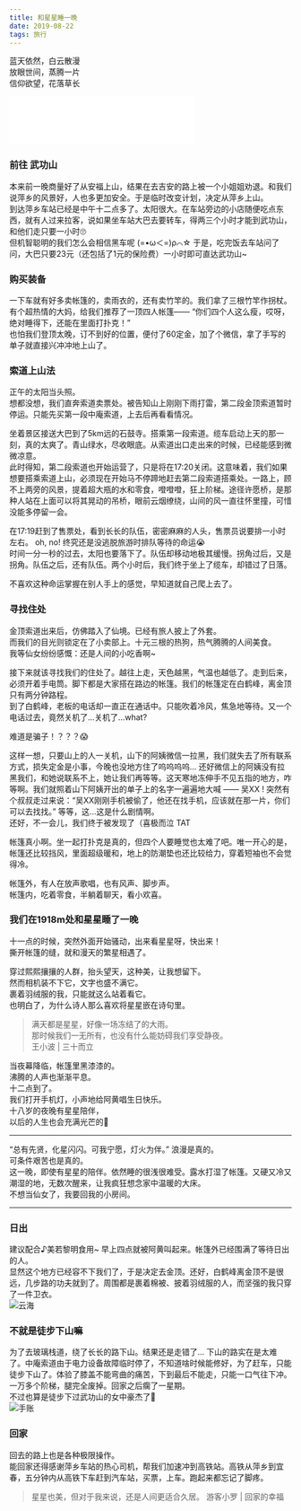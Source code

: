 ```yaml
---
title: 和星星睡一晚
date: 2019-08-22
tags: 旅行
---
```

蓝天依然，白云散漫  
放眼世间，蒸腾一片  
信仰欲望，花落草长

<!--more-->
<iframe frameborder="no" border="0" marginwidth="0" marginheight="0" width=330 height=86 src="//music.163.com/outchain/player?type=2&id=486194128&auto=0&height=66"></iframe>

### 前往 武功山  
本来前一晚商量好了从安福上山，结果在去吉安的路上被一个小姐姐劝退。和我们说萍乡的风景好，人也多更加安全。于是临时改变计划，决定从萍乡上山。  
到达萍乡车站已经是中午十二点多了。太阳很大。在车站旁边的小店随便吃点东西，就有人过来拉客，说如果坐车站大巴去要转车，得两三个小时才能到武功山，和他们走只要一小时🙄  
但机智聪明的我们怎么会相信黑车呢 (=•ω＜=)ρ⌒☆
于是，吃完饭去车站问了问，大巴只要23元（还包括了1元的保险费）一小时即可直达武功山~  
### 购买装备  
一下车就有好多卖帐篷的，卖雨衣的，还有卖竹竿的。我们拿了三根竹竿作拐杖。有个超热情的大妈，给我们推荐了一顶四人帐篷——
“你们四个人这么瘦，哎呀，绝对睡得下，还能在里面打扑克！”  
也怕我们登顶太晚，订不到好的位置，便付了60定金，加了个微信，拿了手写的单子就直接兴冲冲地上山了。     
### 索道上山法  
正午的太阳当头照。  
想都没想，我们直奔索道卖票处。被告知山上刚刚下雨打雷，第二段金顶索道暂时停运。只能先买第一段中庵索道，上去后再看看情况。  

坐着景区接送大巴到了5km远的石鼓寺。搭乘第一段索道。缆车启动上天的那一刻，真的太爽了。青山绿水，尽收眼底。从索道出口走出来的时候，已经能感到微微凉意。  
此时得知，第二段索道也开始运营了，只是将在17:20关闭。这意味着，我们如果想要搭乘索道上山，必须现在开始马不停蹄地赶去第二段索道搭乘处。一路上，顾不上两旁的风景，提着超大瓶的水和零食，噔噔噔，狂上阶梯。途径许愿桥，是那种人站在上面可以将其晃动的吊桥，眼前云烟缭绕，山间的风一直往怀里撞，可惜没能多停留一会。 


在17:19赶到了售票处，看到长长的队伍，密密麻麻的人头，售票员说要排一小时左右。 
oh, no! 终究还是没逃脱旅游时排队等待的命运😭  
时间一分一秒的过去，太阳也要落下了。队伍却移动地极其缓慢。拐角过后，又是拐角。队伍之后，还有队伍。两个小时后，我们终于坐上了缆车，却错过了日落。  

不喜欢这种命运掌握在别人手上的感觉，早知道就自己爬上去了。  
### 寻找住处 
金顶索道出来后，仿佛踏入了仙境。已经有旅人披上了外套。  
而我们的目光则锁定在了小卖部上。十元三根的热狗，热气腾腾的人间美食。  
我等仙女纷纷感慨：还是人间的小吃香啊~ 

接下来就该寻找我们的住处了。越往上走，天色越黑，气温也越低了。走到后来，必须开着手电筒。脚下都是大家搭在路边的帐篷。我们的帐篷定在白鹤峰，离金顶只有两分钟路程。  
到了白鹤峰，老板的电话却一直正在通话中。只能吹着冷风，焦急地等待。又一个电话过去，竟然关机了...关机了...what?

难道是骗子！？？？😱

这样一想，只要山上的人一关机，山下的阿姨微信一拉黑，我们就失去了所有联系方式，损失定金是小事，今晚也没地方住了呜呜呜呜...
还好微信上的阿姨没有拉黑我们，和她说联系不上，她让我们再等等。这天寒地冻伸手不见五指的地方，咋等啊。我们就照着山下阿姨开出的单子上的名字一遍遍地大喊 —— 吴XX !
突然有个叔叔走过来说：“吴XX刚刚手机被偷了，他还在找手机，应该就在那一片，你们可以去找找。”  等等，这...这是什么剧情啊。  
还好，不一会儿，我们终于被发现了（喜极而泣 TAT  
  
帐篷真小啊。坐一起打扑克是真的，但四个人要睡觉也太难了吧。唯一开心的是，帐篷还比较挡风，里面超级暖和，地上的防潮垫也还比较给力，穿着短袖也不会觉得冷。  

帐篷外，有人在放声歌唱，也有风声、脚步声。  
帐篷内，吃着零食，半躺着聊天，看小欢喜。  
### 我们在1918m处和星星睡了一晚
十一点的时候，突然外面开始骚动，出来看星星呀，快出来！  
撕开帐篷的缝，就和漫天的繁星相遇了。 

穿过熙熙攘攘的人群，抬头望天，这种美，让我想留下。  
然而相机装不下它，文字也盛不满它。  
裹着羽绒服的我，只能就这么站着看它。  
也明白了，为什么诗人那么喜欢将星星嵌在诗句里。
> 满天都是星星，好像一场冻结了的大雨。  
那时候我们一无所有，也没有什么能妨碍我们享受静夜。  
王小波 | 三十而立  

当夜幕降临，帐篷里黑漆漆的。    
沸腾的人声也渐渐平息。  
十二点到了。  
我们打开手机灯，小声地给阿黄唱生日快乐。  
十八岁的夜晚有星星陪伴，  
以后的人生也会充满光芒的🌟
*******  
“总有先贤，化星闪闪。可我宁愿，灯火为伴。”
浪漫是真的。  
可条件艰苦也是真的。  
这一晚，即使有星星的陪伴。依然睡的很浅很难受。露水打湿了帐篷。又硬又冷又潮湿的地，无数次醒来，让我疯狂想念家中温暖的大床。  
不想当仙女了，我要回我的小房间。  


*******
### 日出
建议配合<a href="https://i.y.qq.com/v8/playsong.html?songid=105670443&source=yqq#wechat_redirect" style="text-decoration:none">♪美若黎明</a>食用~
早上四点就被阿黄叫起来。帐篷外已经围满了等待日出的人。  
显然这个地方已经容不下我们了，于是决定去金顶。还好，白鹤峰离金顶不是很远，几步路的功夫就到了。周围都是裹着棉被、披着羽绒服的人，而坚强的我只穿了一件卫衣。  
![云海](https://lsq210.github.io/photo-album/life/See-stars-with-me/sun.jpg)

### 不就是徒步下山嘛  
为了去玻璃栈道，绕了长长的路下山。结果还是走错了...
下山的路实在是太难了。中庵索道由于电力设备故障临时停了，不知道啥时候能修好，为了赶车，只能徒步下山了。体验了膝盖不能弯曲的痛苦，下到最后不能走，只能一口气往下冲。  
一万多个阶梯，腿完全废掉。回家之后瘸了一星期。  
不过也算是徒步下过武功山的女中豪杰了💪  
![手账](https://lsq210.github.io/photo-album/life/See-stars-with-me/note.jpg)

### 回家
回去的路上也是各种极限操作。  
能回家还得感谢萍乡车站的热心司机，帮我们加速冲到高铁站。高铁从萍乡到宜春，五分钟内从高铁下车赶到汽车站，买票，上车。跑起来都忘记了脚疼。  

>星星也美，但对于我来说，还是人间更适合久居。
游客小罗 | 回家的幸福



